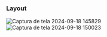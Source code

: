 ### Layout
![Captura de tela 2024-09-18 145829](https://github.com/user-attachments/assets/a5f69b67-fec1-464b-83ca-58b25ac927a6)
![Captura de tela 2024-09-18 150023](https://github.com/user-attachments/assets/70a547c5-7df1-4f7e-87d3-748d3fbca4c5)
